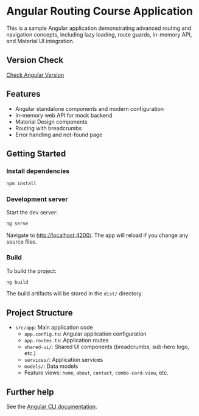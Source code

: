 # Angular Routing Course Application

This is a sample Angular application demonstrating advanced routing and navigation concepts, including lazy loading, route guards, in-memory API, and Material UI integration.

## Version Check

[Check Angular Version](package.json)

## Features

- Angular standalone components and modern configuration
- In-memory web API for mock backend
- Material Design components
- Routing with breadcrumbs
- Error handling and not-found page

## Getting Started

### Install dependencies

```sh
npm install
```

### Development server

Start the dev server:

```sh
ng serve
```

Navigate to [http://localhost:4200/](http://localhost:4200/). The app will reload if you change any source files.

### Build

To build the project:

```sh
ng build
```

The build artifacts will be stored in the `dist/` directory.


## Project Structure

- `src/app`: Main application code
  - `app.config.ts`: Angular application configuration
  - `app.routes.ts`: Application routes
  - `shared-ui/`: Shared UI components (breadcrumbs, sub-hero logo, etc.)
  - `services/`: Application services
  - `models/`: Data models
  - Feature views: `home`, `about`, `contact`, `combo-card-view`, etc.

## Further help

See the [Angular CLI documentation](https://angular.io/cli).
